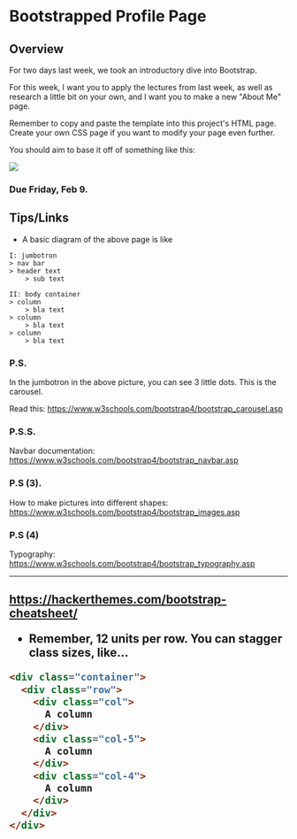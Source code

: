 # Bootstrapped Profile Page

## Overview

For two days last week, we took an introductory dive into Bootstrap.

For this week, I want you to apply the lectures from last week, as well as research a little bit on your own, and I want you to make a new "About Me" page.

Remember to copy and paste the template into this project's HTML page.  Create your own CSS page if you want to modify your page even further.

You should aim to base it off of something like this:

<img src="https://v4-alpha.getbootstrap.com/examples/screenshots/carousel.jpg">

<h3>Due Friday, Feb 9.</h3>

## Tips/Links

- A basic diagram of the above page is like

```
I: jumbotron
> nav bar 
> header text
	> sub text

II: body container
> column
	> bla text
> column
	> bla text
> column
	> bla text
```

### P.S. 

In the jumbotron in the above picture, you can see 3 little dots.  This is the carousel.  

Read this: <a href="https://www.w3schools.com/bootstrap4/bootstrap_carousel.asp.asp">https://www.w3schools.com/bootstrap4/bootstrap_carousel.asp</a>

### P.S.S. 

Navbar documentation: <a href="https://www.w3schools.com/bootstrap4/bootstrap_navbar.asp">https://www.w3schools.com/bootstrap4/bootstrap_navbar.asp</a>

### P.S (3). 

How to make pictures into different shapes: <a href="https://www.w3schools.com/bootstrap4/bootstrap_images.asp">https://www.w3schools.com/bootstrap4/bootstrap_images.asp</a>

### P.S (4)

Typography: <a href="https://www.w3schools.com/bootstrap4/bootstrap_typography.asp">https://www.w3schools.com/bootstrap4/bootstrap_typography.asp</a>

<hr>

<h2><a href="https://hackerthemes.com/bootstrap-cheatsheet/">https://hackerthemes.com/bootstrap-cheatsheet/</a>


- Remember, 12 units per row.  You can stagger class sizes, like...

```html
<div class="container">
  <div class="row">
    <div class="col">
      A column
    </div>
    <div class="col-5">
      A column
    </div>
    <div class="col-4">
      A column
    </div>
  </div>
</div>
```

